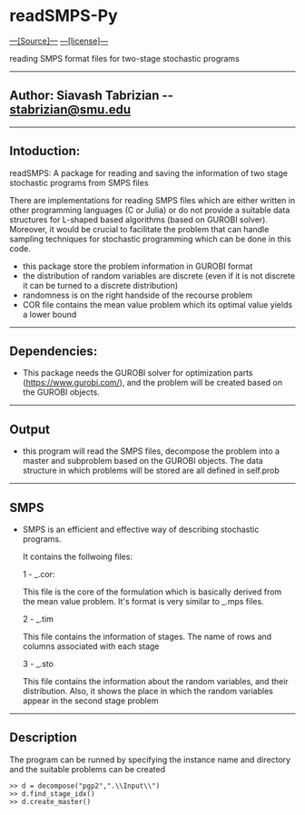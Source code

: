 #  readSMPS-Py

[—[Source]—](https://github.com/siavashtab/readSMPS-Py/tree/master/readSMPS)
[—[license]—](https://github.com/siavashtab/readSMPS-Py/blob/master/LICENSE)

reading SMPS format files for two-stage stochastic programs

------------------

##  Author: Siavash Tabrizian -- stabrizian@smu.edu

------------------

## Intoduction:

readSMPS: A package for reading and saving the information of two stage stochastic programs from SMPS files

There are implementations for reading SMPS files which are either written in other 
programming languages (C or Julia) or do not provide a suitable data structures for L-shaped 
based algorithms (based on GUROBI solver). Moreover, it would be crucial to facilitate the problem that can handle sampling 
techniques for stochastic programming which can be done in this code.

-  this package store the problem information in GUROBI format
-  the distribution of random variables are discrete (even if it is not discrete it can be turned to a discrete distribution)
-  randomness is on the right handside of the recourse problem
-  COR file contains the mean value problem which its optimal value yields a lower bound

------------------

## Dependencies:

- This package needs the GUROBI solver for optimization parts (https://www.gurobi.com/), 
  and the problem will be created based on the  GUROBI objects.

------------------

## Output

- this program will read the SMPS files, decompose the problem
  into a master and subproblem based on the GUROBI objects. 
  The data structure in which problems will be stored are all defined in self.prob

------------------

## SMPS 

- SMPS is an efficient and effective way of describing stochastic programs. 

  It contains the follwoing files:
  
  1 - _.cor:
  
     This file is the core of the formulation which is basically derived from the 
	 mean value problem. It's format is very similar to _.mps files.
	 
  2 - _.tim
    
	This file contains the information of stages. The name of rows and columns 
	associated with each stage
	
  3 - _.sto
  
    This file contains the information about the random variables, and their distribution.
	Also, it shows the place in which the random variables appear in the second stage problem

-------------------

## Description

The program can be runned by specifying the instance name and directory and the suitable problems can be created
~~~~
>> d = decompose("pgp2",".\\Input\\")
>> d.find_stage_idx()
>> d.create_master()
~~~~

